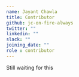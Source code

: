 ```yaml
---
name: Jayant Chawla
title: Contributor
github: jc-on-fire-always
twitter: ""
linkedin: ""
slack: ""
joining_date: ""
role : contributor
---
```


Still waiting for this
